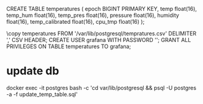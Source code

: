 CREATE TABLE temperatures (
  epoch BIGINT PRIMARY KEY,
  temp float(16),
  temp_hum float(16),
  temp_pres float(16),
  pressure float(16),
  humidity float(16),
  temp_calibrated float(16),
  cpu_tmp float(16)
);


\copy temperatures FROM '/var/lib/postgresql/tempratures.csv' DELIMITER ',' CSV HEADER;
CREATE USER grafana WITH PASSWORD '';
GRANT ALL PRIVILEGES ON TABLE temperatures TO grafana;

# update db
docker exec -it postgres bash -c 'cd var/lib/postgresql && psql -U postgres -a -f update_temp_table.sql'
